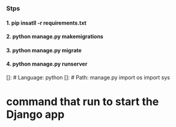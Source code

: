 ### Stps 

#### 1.  pip  insatll  -r  requirements.txt
#### 2.  python  manage.py  makemigrations
#### 3.  python  manage.py  migrate
#### 4.  python  manage.py  runserver



[]: # Language: python
[]: # Path: manage.py
import  os
import  sys

# command that run  to start  the  Django  app  


